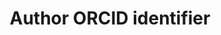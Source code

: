 ---
title: 'Author ORCID identifier'
slug: 'resource-description-author-orcid-identifier'
description: 'ORCID identifier of individuals'
comment: 'Assign for authors'
required: False
policy: 'Free value. Repeat values.'
---